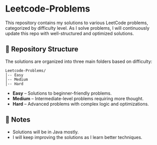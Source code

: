 # Leetcode-Problems

This repository contains my solutions to various LeetCode problems, categorized by difficulty level. As I solve problems, I will continuously update this repo with well-structured and optimized solutions.

## 📂 Repository Structure

The solutions are organized into three main folders based on difficulty:

```
Leetcode-Problems/
│-- Easy
│-- Medium
│-- Hard
```

- **Easy** – Solutions to beginner-friendly problems.
- **Medium** – Intermediate-level problems requiring more thought.
- **Hard** – Advanced problems with complex logic and optimizations.

## 📌 Notes
- Solutions will be in Java mostly.
- I will keep improving the solutions as I learn better techniques.